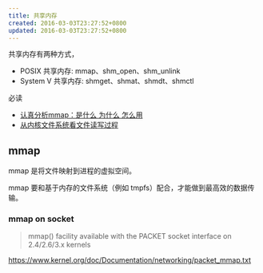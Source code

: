 ```yaml
---
title: 共享内存
created: 2016-03-03T23:27:52+0800
updated: 2016-03-03T23:27:52+0800
---
```



共享内存有两种方式，

- POSIX 共享内存: mmap、shm_open、shm_unlink
- System V 共享内存: shmget、shmat、shmdt、shmctl

必读

- [认真分析mmap：是什么 为什么 怎么用](https://www.cnblogs.com/huxiao-tee/p/4660352.html)
- [从内核文件系统看文件读写过程](https://www.cnblogs.com/huxiao-tee/p/4657851.html)

## mmap

mmap 是将文件映射到进程的虚拟空间。

mmap 要和基于内存的文件系统（例如 tmpfs）配合，才能做到最高效的数据传输。

### mmap on socket

> mmap() facility available with the PACKET socket interface on 2.4/2.6/3.x kernels

https://www.kernel.org/doc/Documentation/networking/packet_mmap.txt
